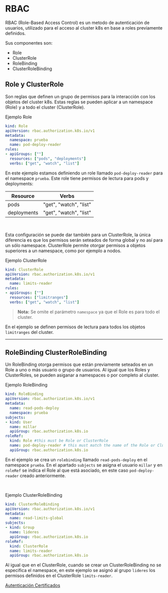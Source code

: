 # RBAC

RBAC (Role-Based Access Control) es un metodo de autenticación de usuarios, utilizado para el acceso al cluster k8s en base a roles previamente definidos. <br>

Sus componentes son:

- Role
- ClusterRole
- RoleBinding
- ClusterRoleBinding


## Role y ClusterRole

Son reglas que definen un grupo de permisos para la interacción con los objetos del cluster k8s. Estas reglas se pueden aplicar a un namespace (Role) y a todo el cluster (ClusterRole). <br>

Ejemplo Role

```yaml
kind: Role
apiVersion: rbac.authorization.k8s.io/v1
metadata:
  namespace: prueba
  name: pod-deploy-reader
rules:
- apiGroups: [""]
  resources: ["pods", "deployments"]
  verbs: ["get", "watch", "list"]
```

En este ejemplo estamos definiendo un role llamado `pod-deploy-reader` para el namespace `prueba`. Este role tiene permisos de lectura para pods y deployments:

Resource|Verbs|
---|---|
pods|"get", "watch", "list"|
deployments|"get", "watch", "list"|

<br>

Esta configuración se puede dar también para un ClusterRole, la única diferencia es que los permisos serán seteados de forma global y no así para un sólo namespace. ClusterRole permite otorgar permisos a objetos superiores a un namespace, como por ejemplo a nodos.<br>

Ejemplo ClusterRole

```yaml
kind: ClusterRole
apiVersion: rbac.authorization.k8s.io/v1
metadata:
  name: limits-reader
rules:
- apiGroups: [""]
  resources: ["limitranges"]
  verbs: ["get", "watch", "list"]
```
>**Nota:** Se omite el parámetro `namespace` ya que el Role es para todo el cluster.

En el ejemplo se definen permisos de lectura para todos los objetos `limitranges` del cluster.

---

## RoleBinding ClusterRoleBinding

Un RoleBinding otorga permisos que están previamente seteados en un Role a uno o más usuario o grupo de usuarios. Al igual que los Roles y ClusterRoles, se pueden asiganar a namespaces o por completo al cluster. <br>

Ejemplo RoleBinding

```yaml
kind: RoleBinding
apiVersion: rbac.authorization.k8s.io/v1
metadata:
  name: read-pods-deploy
  namespace: prueba
subjects:
- kind: User
  name: millar
  apiGroup: rbac.authorization.k8s.io
roleRef:
  kind: Role #this must be Role or ClusterRole
  name: pod-deploy-reader # this must match the name of the Role or ClusterRole you wish to bind to
  apiGroup: rbac.authorization.k8s.io
```

En el ejemplo se crea un `rolebinding` llamado `read-pods-deploy` en el namespace `prueba`. En el apartado `subjects` se asigna el usuario `millar` y en `roleRef` se indica el Role al que está asociado, en este caso `pod-deploy-reader` creado anteriormente.

<br>

Ejemplo ClusterRoleBinding

```yaml
kind: ClusterRoleBinding
apiVersion: rbac.authorization.k8s.io/v1
metadata:
  name: read-limits-global
subjects:
- kind: Group
  name: lideres
  apiGroup: rbac.authorization.k8s.io
roleRef:
  kind: ClusterRole
  name: limits-reader
  apiGroup: rbac.authorization.k8s.io
```

Al igual que en el ClusterRole, cuando se crear un ClusterRoleBinding no se especifica el namespace, en este ejemplo se asignó al grupo `lideres` los permisos definidos en el ClusterRole `limits-reader`. <br>



[Autenticación Certificados](Certificados.md)